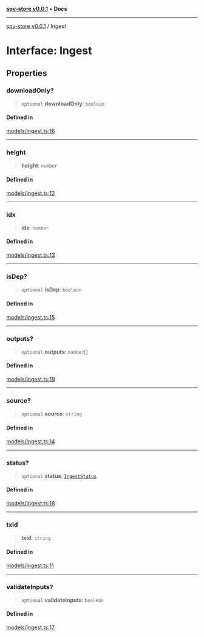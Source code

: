 [**spv-store v0.0.1**](../README.md) • **Docs**

***

[spv-store v0.0.1](../globals.md) / Ingest

# Interface: Ingest

## Properties

### downloadOnly?

> `optional` **downloadOnly**: `boolean`

#### Defined in

[models/ingest.ts:16](https://github.com/shruggr/ts-casemod-spv/blob/7c4f30ec55cedd3466531bc7310dc7c1601f1f8a/src/models/ingest.ts#L16)

***

### height

> **height**: `number`

#### Defined in

[models/ingest.ts:12](https://github.com/shruggr/ts-casemod-spv/blob/7c4f30ec55cedd3466531bc7310dc7c1601f1f8a/src/models/ingest.ts#L12)

***

### idx

> **idx**: `number`

#### Defined in

[models/ingest.ts:13](https://github.com/shruggr/ts-casemod-spv/blob/7c4f30ec55cedd3466531bc7310dc7c1601f1f8a/src/models/ingest.ts#L13)

***

### isDep?

> `optional` **isDep**: `boolean`

#### Defined in

[models/ingest.ts:15](https://github.com/shruggr/ts-casemod-spv/blob/7c4f30ec55cedd3466531bc7310dc7c1601f1f8a/src/models/ingest.ts#L15)

***

### outputs?

> `optional` **outputs**: `number`[]

#### Defined in

[models/ingest.ts:19](https://github.com/shruggr/ts-casemod-spv/blob/7c4f30ec55cedd3466531bc7310dc7c1601f1f8a/src/models/ingest.ts#L19)

***

### source?

> `optional` **source**: `string`

#### Defined in

[models/ingest.ts:14](https://github.com/shruggr/ts-casemod-spv/blob/7c4f30ec55cedd3466531bc7310dc7c1601f1f8a/src/models/ingest.ts#L14)

***

### status?

> `optional` **status**: [`IngestStatus`](../enumerations/IngestStatus.md)

#### Defined in

[models/ingest.ts:18](https://github.com/shruggr/ts-casemod-spv/blob/7c4f30ec55cedd3466531bc7310dc7c1601f1f8a/src/models/ingest.ts#L18)

***

### txid

> **txid**: `string`

#### Defined in

[models/ingest.ts:11](https://github.com/shruggr/ts-casemod-spv/blob/7c4f30ec55cedd3466531bc7310dc7c1601f1f8a/src/models/ingest.ts#L11)

***

### validateInputs?

> `optional` **validateInputs**: `boolean`

#### Defined in

[models/ingest.ts:17](https://github.com/shruggr/ts-casemod-spv/blob/7c4f30ec55cedd3466531bc7310dc7c1601f1f8a/src/models/ingest.ts#L17)
